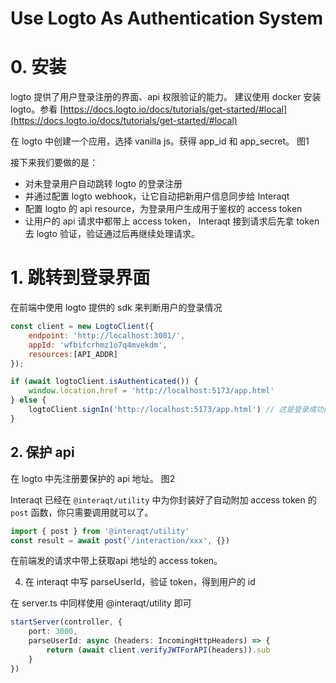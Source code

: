 # Use Logto As Authentication System


# 0. 安装
logto 提供了用户登录注册的界面、api 权限验证的能力。
建议使用 docker 安装 logto。参看 [https://docs.logto.io/docs/tutorials/get-started/#local](https://docs.logto.io/docs/tutorials/get-started/#local)

在 logto 中创建一个应用，选择 vanilla js。获得 app_id 和 app_secret。
图1

接下来我们要做的是：
- 对未登录用户自动跳转 logto 的登录注册
- 并通过配置 logto webhook，让它自动把新用户信息同步给 Interaqt
- 配置 logto 的 api resource，为登录用户生成用于鉴权的 access token
- 让用户的 api 请求中都带上 access token， Interaqt 接到请求后先拿 token 去 logto 验证，验证通过后再继续处理请求。



# 1. 跳转到登录界面

在前端中使用 logto 提供的 sdk 来判断用户的登录情况
```jsx
const client = new LogtoClient({
    endpoint: 'http://localhost:3001/',
    appId: 'wfbifcrhmz1o7q4mvekdm',
    resources:[API_ADDR]
});

if (await logtoClient.isAuthenticated()) {
    window.location.href = 'http://localhost:5173/app.html'
} else {
    logtoClient.signIn('http://localhost:5173/app.html') // 这是登录成功的回调
}
```

## 2. 保护 api

在 logto 中先注册要保护的 api 地址。
图2


Interaqt 已经在 `@interaqt/utility` 中为你封装好了自动附加 access token 的 `post` 函数，你只需要调用就可以了。
```typescript
import { post } from '@interaqt/utility'
const result = await post('/interaction/xxx', {})
```

在前端发的请求中带上获取api 地址的 access token。


4. 在 interaqt 中写 parseUserId，验证 token，得到用户的 id

在 server.ts 中同样使用 @interaqt/utility 即可

```typescript
startServer(controller, {
    port: 3000,
    parseUserId: async (headers: IncomingHttpHeaders) => {
        return (await client.verifyJWTForAPI(headers)).sub
    }
})
```

